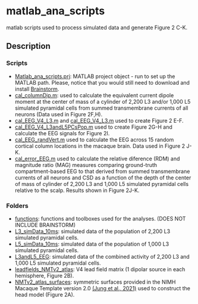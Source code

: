 # matlab_ana_scripts
matlab scripts used to process simulated data and generate Figure 2 C-K.

## Description
### Scripts
- [Matlab_ana_scripts.prj](Matlab_ana_scripts.prj): MATLAB project object - run to set up the MATLAB path. Please, notice that you would still need to download and install [Brainstorm](https://neuroimage.usc.edu/brainstorm/Introduction).
- [cal_columnDip.m](cal_columnDip.m): used to calculate the equivalent current dipole moment at the center of mass of a cylinder of 2,200 L3 and/or 1,000 L5 simulated pyramidal cells from summed transmembrane currents of all neurons (Data used in Figure 2F,H).
- [cal_EEG_V4_L3.m](cal_EEG_V4_L3.m) and [cal_EEG_V4_L3.m](cal_EEG_V4_L5.m) used to create Figure 2 E-F. 
- [cal_EEG_V4_L3andL5PCsPop.m](cal_EEG_V4_L3andL5PCsPop.m) used to create Figure 2G-H and calculate the EEG signals for Figure 2I.
- [cal_EEG_randVert.m](cal_EEG_randVert.m) used to calculate the EEG across 15 random cortical column locations in the macaque brain. Data used in Figure 2 J-K.
- [cal_error_EEG.m](cal_error_EEG.m) used to calculate the relative diference (RDM) and magnitude ratio (MAG) measures comparing ground-truth compartment-based EEG to that derived from summed transmembrane currents of all neurons and CSD as a function of the depth of the center of mass of cylinder of 2,200 L3 and 1,000 L5 simulated pyramidal cells relative to the scalp. Results shown in Figure 2J-K.

### Folders
- [functions](functions): functions and toolboxes used for the analyses. (DOES NOT INCLUDE BRAINSTORM)
- [L3_simData_10ms](L3_simData_10ms): simulated data of the population of 2,200 L3 simulated pyramidal cells.
- [L5_simData_10ms](L5_simData_10ms): simulated data of the population of 1,000 L3 simulated pyramidal cells.
- [L3andL5_EEG](L3andL5_EEG): simulated data of the combined activity of 2,200 L3 and 1,000 L5 simulated pyramidal cells.
- [leadfields_NMTv2_atlas](leadfields_NMTv2_atlas): V4 lead field matrix (1 dipolar source in each hemisphere, Figure 2B).
- [NMTv2_atlas_surfaces](NMTv2_atlas_surfaces): symmetric surfaces provided in the NIMH Macaque Template version 2.0 [(Jung et al., 2021)](https://doi.org/10.1016/j.neuroimage.2021.117997) used to construct the head model (Figure 2A).

